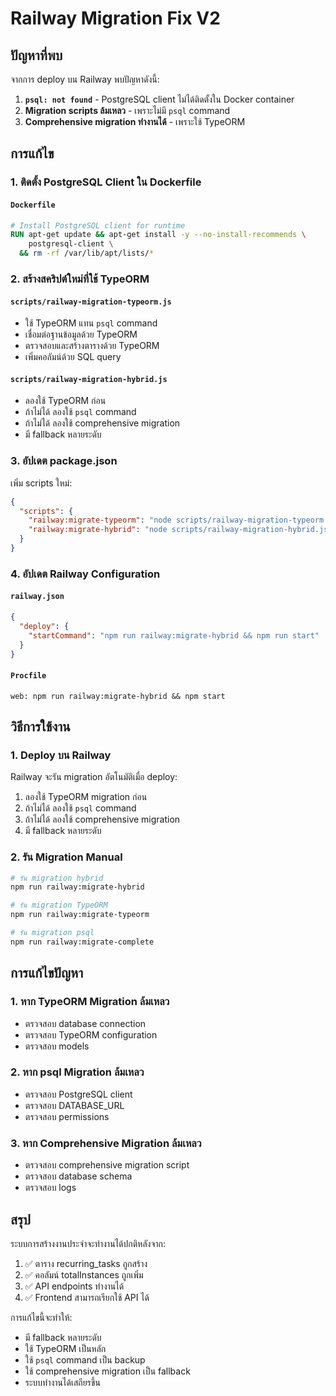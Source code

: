 # Railway Migration Fix V2

## ปัญหาที่พบ

จากการ deploy บน Railway พบปัญหาดังนี้:

1. **`psql: not found`** - PostgreSQL client ไม่ได้ติดตั้งใน Docker container
2. **Migration scripts ล้มเหลว** - เพราะไม่มี `psql` command
3. **Comprehensive migration ทำงานได้** - เพราะใช้ TypeORM

## การแก้ไข

### 1. ติดตั้ง PostgreSQL Client ใน Dockerfile

#### `Dockerfile`
```dockerfile
# Install PostgreSQL client for runtime
RUN apt-get update && apt-get install -y --no-install-recommends \
    postgresql-client \
  && rm -rf /var/lib/apt/lists/*
```

### 2. สร้างสคริปต์ใหม่ที่ใช้ TypeORM

#### `scripts/railway-migration-typeorm.js`
- ใช้ TypeORM แทน `psql` command
- เชื่อมต่อฐานข้อมูลด้วย TypeORM
- ตรวจสอบและสร้างตารางด้วย TypeORM
- เพิ่มคอลัมน์ด้วย SQL query

#### `scripts/railway-migration-hybrid.js`
- ลองใช้ TypeORM ก่อน
- ถ้าไม่ได้ ลองใช้ `psql` command
- ถ้าไม่ได้ ลองใช้ comprehensive migration
- มี fallback หลายระดับ

### 3. อัปเดต package.json

เพิ่ม scripts ใหม่:
```json
{
  "scripts": {
    "railway:migrate-typeorm": "node scripts/railway-migration-typeorm.js",
    "railway:migrate-hybrid": "node scripts/railway-migration-hybrid.js"
  }
}
```

### 4. อัปเดต Railway Configuration

#### `railway.json`
```json
{
  "deploy": {
    "startCommand": "npm run railway:migrate-hybrid && npm run start"
  }
}
```

#### `Procfile`
```
web: npm run railway:migrate-hybrid && npm start
```

## วิธีการใช้งาน

### 1. Deploy บน Railway
Railway จะรัน migration อัตโนมัติเมื่อ deploy:
1. ลองใช้ TypeORM migration ก่อน
2. ถ้าไม่ได้ ลองใช้ `psql` command
3. ถ้าไม่ได้ ลองใช้ comprehensive migration
4. มี fallback หลายระดับ

### 2. รัน Migration Manual
```bash
# รัน migration hybrid
npm run railway:migrate-hybrid

# รัน migration TypeORM
npm run railway:migrate-typeorm

# รัน migration psql
npm run railway:migrate-complete
```

## การแก้ไขปัญหา

### 1. หาก TypeORM Migration ล้มเหลว
- ตรวจสอบ database connection
- ตรวจสอบ TypeORM configuration
- ตรวจสอบ models

### 2. หาก psql Migration ล้มเหลว
- ตรวจสอบ PostgreSQL client
- ตรวจสอบ DATABASE_URL
- ตรวจสอบ permissions

### 3. หาก Comprehensive Migration ล้มเหลว
- ตรวจสอบ comprehensive migration script
- ตรวจสอบ database schema
- ตรวจสอบ logs

## สรุป

ระบบการสร้างงานประจำจะทำงานได้ปกติหลังจาก:
1. ✅ ตาราง recurring_tasks ถูกสร้าง
2. ✅ คอลัมน์ totalInstances ถูกเพิ่ม
3. ✅ API endpoints ทำงานได้
4. ✅ Frontend สามารถเรียกใช้ API ได้

การแก้ไขนี้จะทำให้:
- มี fallback หลายระดับ
- ใช้ TypeORM เป็นหลัก
- ใช้ `psql` command เป็น backup
- ใช้ comprehensive migration เป็น fallback
- ระบบทำงานได้เสถียรขึ้น
